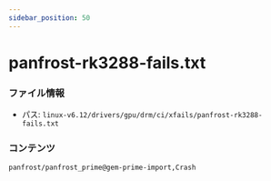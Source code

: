 ```yaml
---
sidebar_position: 50
---
```

# panfrost-rk3288-fails.txt

### ファイル情報

- パス: `linux-v6.12/drivers/gpu/drm/ci/xfails/panfrost-rk3288-fails.txt`

### コンテンツ

```txt
panfrost/panfrost_prime@gem-prime-import,Crash

```

